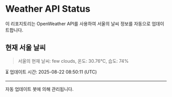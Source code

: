 
# Weather API Status

이 리포지토리는 OpenWeather API를 사용하여 서울의 날씨 정보를 자동으로 업데이트합니다.

## 현재 서울 날씨
> 서울의 현재 날씨: few clouds, 온도: 30.76°C, 습도: 74%

⏳ 업데이트 시간: 2025-08-22 08:50:11 (UTC)

---
자동 업데이트 봇에 의해 관리됩니다.
